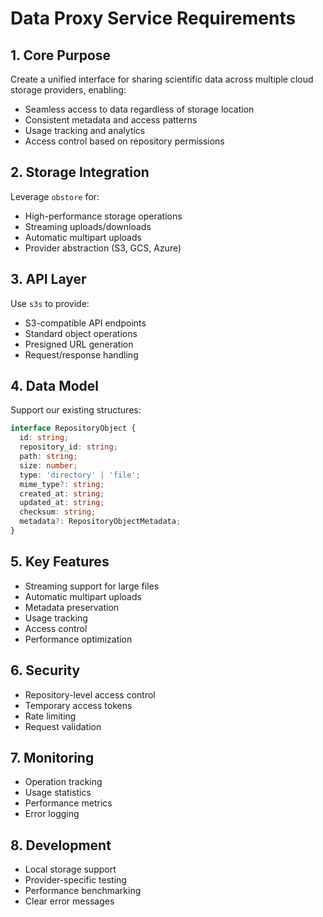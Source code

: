 # Data Proxy Service Requirements

## 1. Core Purpose
Create a unified interface for sharing scientific data across multiple cloud storage providers, enabling:
- Seamless access to data regardless of storage location
- Consistent metadata and access patterns
- Usage tracking and analytics
- Access control based on repository permissions

## 2. Storage Integration
Leverage `obstore` for:
- High-performance storage operations
- Streaming uploads/downloads
- Automatic multipart uploads
- Provider abstraction (S3, GCS, Azure)

## 3. API Layer
Use `s3s` to provide:
- S3-compatible API endpoints
- Standard object operations
- Presigned URL generation
- Request/response handling

## 4. Data Model
Support our existing structures:
```typescript
interface RepositoryObject {
  id: string;
  repository_id: string;
  path: string;
  size: number;
  type: 'directory' | 'file';
  mime_type?: string;
  created_at: string;
  updated_at: string;
  checksum: string;
  metadata?: RepositoryObjectMetadata;
}
```

## 5. Key Features
- Streaming support for large files
- Automatic multipart uploads
- Metadata preservation
- Usage tracking
- Access control
- Performance optimization

## 6. Security
- Repository-level access control
- Temporary access tokens
- Rate limiting
- Request validation

## 7. Monitoring
- Operation tracking
- Usage statistics
- Performance metrics
- Error logging

## 8. Development
- Local storage support
- Provider-specific testing
- Performance benchmarking
- Clear error messages 